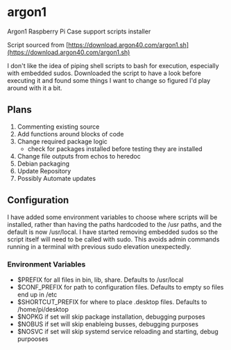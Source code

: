 # argon1

Argon1 Raspberry Pi Case support scripts installer

Script sourced from
[https://download.argon40.com/argon1.sh](https://download.argon40.com/argon1.sh)

I don't like the idea of piping shell scripts to bash for execution, especially
with embedded sudos. Downloaded the script to have a look before executing it
and found some things I want to change so figured I'd play around with it a bit.

## Plans

1. Commenting existing source
2. Add functions around blocks of code
3. Change required package logic
    - check for packages installed before testing they are installed
4. Change file outputs from echos to heredoc
5. Debian packaging
6. Update Repository
7. Possibly Automate updates

## Configuration

I have added some environment variables to choose where scripts will be installed,
rather than having the paths hardcoded to the /usr paths, and the default is now
/usr/local. I have started removing embedded sudos so the script itself will need to
be called with sudo. This avoids admin commands running in a terminal with
previous sudo elevation unexpectedly.

### Environment Variables

- $PREFIX for all files in bin, lib, share. Defaults to /usr/local
- $CONF_PREFIX for path to configuration files. Defaults to empty so files end up in /etc
- $SHORTCUT_PREFIX for where to place .desktop files. Defaults to /home/pi/desktop
- $NOPKG if set will skip package installation, debugging purposes
- $NOBUS if set will skip enableing busses, debugging purposes
- $NOSVC if set will skip systemd service reloading and starting, debug purpooses
